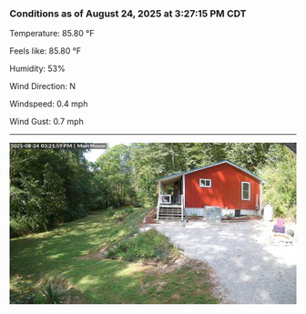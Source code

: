 ### Conditions as of August 24, 2025 at 3:27:15 PM CDT 

Temperature: 85.80 &deg;F

Feels like: 85.80 &deg;F

Humidity: 53%

Wind Direction: N

Windspeed: 0.4 mph

Wind Gust: 0.7 mph

---

<img src="./images/latest.jpeg"/>

